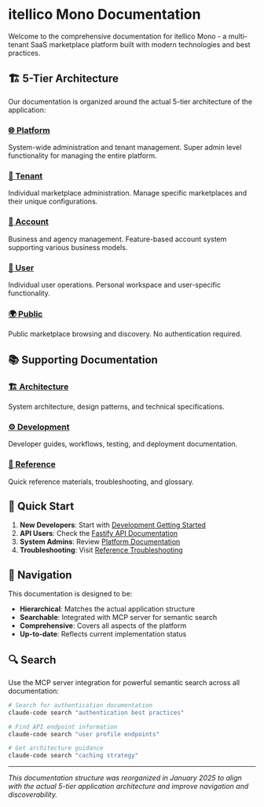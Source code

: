 # itellico Mono Documentation

Welcome to the comprehensive documentation for itellico Mono - a multi-tenant SaaS marketplace platform built with modern technologies and best practices.

## 🏗️ 5-Tier Architecture

Our documentation is organized around the actual 5-tier architecture of the application:

### [🌐 Platform](./platform/)
System-wide administration and tenant management. Super admin level functionality for managing the entire platform.

### [🏢 Tenant](./tenant/) 
Individual marketplace administration. Manage specific marketplaces and their unique configurations.

### [👥 Account](./account/)
Business and agency management. Feature-based account system supporting various business models.

### [👤 User](./user/)
Individual user operations. Personal workspace and user-specific functionality.

### [🌍 Public](./public/)
Public marketplace browsing and discovery. No authentication required.

## 📚 Supporting Documentation

### [🏗️ Architecture](./architecture/)
System architecture, design patterns, and technical specifications.

### [⚙️ Development](./development/)
Developer guides, workflows, testing, and deployment documentation.

### [📖 Reference](./reference/)
Quick reference materials, troubleshooting, and glossary.

## 🚀 Quick Start

1. **New Developers**: Start with [Development Getting Started](./development/getting-started/)
2. **API Users**: Check the [Fastify API Documentation](http://192.168.178.94:3001/docs)
3. **System Admins**: Review [Platform Documentation](./platform/)
4. **Troubleshooting**: Visit [Reference Troubleshooting](./reference/troubleshooting/)

## 🎯 Navigation

This documentation is designed to be:
- **Hierarchical**: Matches the actual application structure
- **Searchable**: Integrated with MCP server for semantic search
- **Comprehensive**: Covers all aspects of the platform
- **Up-to-date**: Reflects current implementation status

## 🔍 Search

Use the MCP server integration for powerful semantic search across all documentation:

```bash
# Search for authentication documentation
claude-code search "authentication best practices"

# Find API endpoint information  
claude-code search "user profile endpoints"

# Get architecture guidance
claude-code search "caching strategy"
```

---

*This documentation structure was reorganized in January 2025 to align with the actual 5-tier application architecture and improve navigation and discoverability.*
